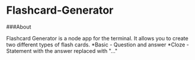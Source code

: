# Flashcard-Generator

###About

Flashcard Generator is a node app for the terminal. It allows you to create two different types of flash cards.
 *Basic - Question and answer
 *Cloze - Statement with the answer replaced with "..."
 
